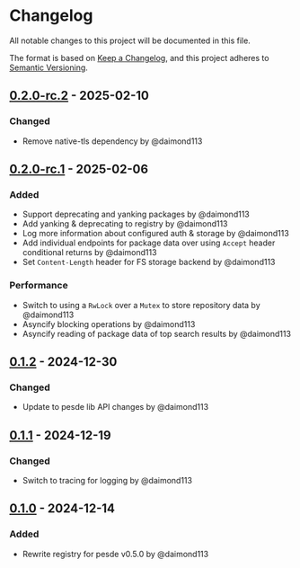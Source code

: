 # Changelog

All notable changes to this project will be documented in this file.

The format is based on [Keep a Changelog](https://keepachangelog.com/en/1.0.0/),
and this project adheres to [Semantic Versioning](https://semver.org/spec/v2.0.0.html).

## [0.2.0-rc.2] - 2025-02-10
### Changed
- Remove native-tls dependency by @daimond113

## [0.2.0-rc.1] - 2025-02-06
### Added
- Support deprecating and yanking packages by @daimond113
- Add yanking & deprecating to registry by @daimond113
- Log more information about configured auth & storage by @daimond113
- Add individual endpoints for package data over using `Accept` header conditional returns by @daimond113
- Set `Content-Length` header for FS storage backend by @daimond113

### Performance
- Switch to using a `RwLock` over a `Mutex` to store repository data by @daimond113
- Asyncify blocking operations by @daimond113
- Asyncify reading of package data of top search results by @daimond113

## [0.1.2] - 2024-12-30
### Changed
- Update to pesde lib API changes by @daimond113

## [0.1.1] - 2024-12-19
### Changed
- Switch to tracing for logging by @daimond113

## [0.1.0] - 2024-12-14
### Added
- Rewrite registry for pesde v0.5.0 by @daimond113

[0.2.0-rc.2]: https://github.com/daimond113/pesde/compare/v0.6.0-rc.4%2Bregistry.0.2.0-rc.1..v0.6.0-rc.5%2Bregistry.0.2.0-rc.2
[0.2.0-rc.1]: https://github.com/daimond113/pesde/compare/v0.5.3%2Bregistry.0.1.2..v0.6.0-rc.1%2Bregistry.0.2.0-rc.1
[0.1.2]: https://github.com/daimond113/pesde/compare/v0.5.2%2Bregistry.0.1.1..v0.5.3%2Bregistry.0.1.2
[0.1.1]: https://github.com/daimond113/pesde/compare/v0.5.1%2Bregistry.0.1.0..v0.5.2%2Bregistry.0.1.1
[0.1.0]: https://github.com/daimond113/pesde/compare/v0.4.7..v0.5.0%2Bregistry.0.1.0

